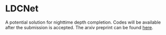# LDCNet
A potential solution for nighttime depth completion. 
Codes will be available after the submission is accepted.
The arxiv preprint can be found [here](https://arxiv.org/pdf/2306.14538.pdf).
